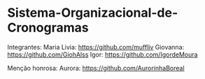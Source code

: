 # Sistema-Organizacional-de-Cronogramas

Integrantes:
Maria Livia: <https://github.com/muffliv>
Giovanna: <https://github.com/GiohAlss>
Igor: <https://github.com/IgordeMoura>

Menção honrosa:
Aurora: <https://github.com/AurorinhaBoreal>
